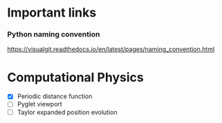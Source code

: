 # Important links
### Python naming convention
https://visualgit.readthedocs.io/en/latest/pages/naming_convention.html

# Computational Physics 

- [X] Periodic distance function
- [ ] Pyglet viewport
- [ ] Taylor expanded position evolution
